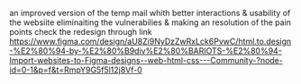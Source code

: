 an improved version of the temp mail whith better interactions & usability of the websiite 
eliminaiting the vulnerabilies  & making an resolution of the pain points 
check the redesign through link https://www.figma.com/design/aU8Zi9NyDzZwRxLck6PvwC/html.to.design-%E2%80%94-by-%E2%80%B9div%E2%80%BARIOTS-%E2%80%94-Import-websites-to-Figma-designs--web-html-css---Community-?node-id=0-1&p=f&t=RmpY9G5f5l12j8Vf-0
